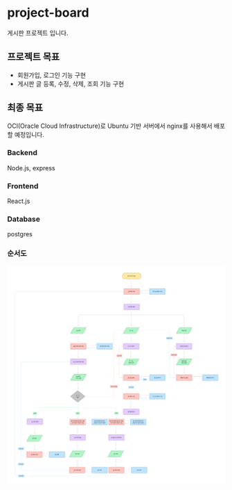 # project-board

게시판 프로젝트 입니다.

## 프로젝트 목표

- 회원가입, 로그인 기능 구현
- 게시판 글 등록, 수정, 삭제, 조회 기능 구현

## 최종 목표

OCI(Oracle Cloud Infrastructure)로 Ubuntu 기반 서버에서 nginx를 사용해서 배포 할 예정입니다.

### Backend

Node.js, express

### Frontend

React.js

### Database

postgres

### 순서도

![ex_screenshot](./asset/flowchart.png)
